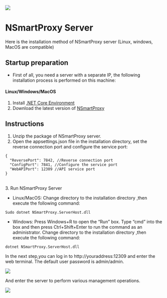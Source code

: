 <img src="https://github.com/tmoonlight/NSmartProxy/blob/master/NSmartProxyNew.png">

# NSmartProxy Server

Here is the installation method of NSmartProxy server (Linux, windows, MacOS are compatible)<br />

## Startup preparation
* First of all, you need a server with a separate IP, the following installation process is performed on this machine:
#### Linux/Windows/MacOS
1. Install [.NET Core Environment](https://dotnet.microsoft.com/download)<br />
2. Download the latest version of [NSmartProxy](https://github.com/tmoonlight/NSmartProxy/releases)

## Instructions
1. Unzip the package of NSmartProxy server.
2. Open the appsettings.json file in the installation directory, set the reverse connection port and configure the service port:<br />
```
{
  "ReversePort": 7842, //Reverse connection port
  "ConfigPort": 7841, //Configure the service port
  "WebAPIPort": 12309 //API service port
}
```
<br />
3. Run NSmartProxy Server<br />


* Linux/MacOS:
Change directory to the installation directory ,then execute the following command:
```
Sudo dotnet NSmartProxy.ServerHost.dll
```
* Windows:
Press Windows+R to open the “Run” box. Type “cmd” into the box and then press Ctrl+Shift+Enter to run the command as an administrator.
Change directory to the installation directory ,then execute the following command:
```
dotnet NSmartProxy.ServerHost.dll
```


In the next step,you can log in to http://youraddress:12309 and enter the web terminal. The default user password is admin/admin.

<img src="https://github.com/tmoonlight/100lines/raw/master/6.nspserverrunnning_1.gif" />

And enter the server to perform various management operations.

<img src="https://github.com/tmoonlight/100lines/raw/master/6.nspserverrunnning_2.gif" />
